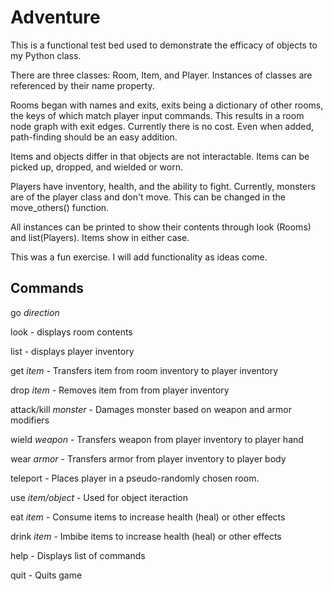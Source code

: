 # Adventure

This is a functional test bed used to demonstrate the efficacy of objects to my Python class.

There are three classes: Room, Item, and Player. Instances of classes are referenced by their name property.

Rooms began with names and exits, exits being a dictionary of other rooms, the keys of which match player input commands. This results in a room node graph with exit edges. Currently there is no cost. Even when added, path-finding should be an easy addition. 

Items and objects differ in that objects are not interactable. Items can be picked up, dropped, and wielded or worn. 

Players have inventory, health, and the ability to fight. Currently, monsters are of the player class and don't move. This can be changed in the move_others() function.

All instances can be printed to show their contents through look (Rooms) and list(Players). Items show in either case.

This was a fun exercise. I will add functionality as ideas come.

## Commands

go *direction*

look - displays room contents

list - displays player inventory

get *item* - Transfers item from room inventory to player inventory

drop *item* - Removes item from from player inventory

attack/kill *monster* - Damages monster based on weapon and armor modifiers

wield *weapon* - Transfers weapon from player inventory to player hand

wear *armor* - Transfers armor from player inventory to player body

teleport - Places player in a pseudo-randomly chosen room.

use *item/object* - Used for object iteraction

eat *item* - Consume items to increase health (heal) or other effects

drink *item* - Imbibe items to increase health (heal) or other effects

help - Displays list of commands

quit - Quits game
